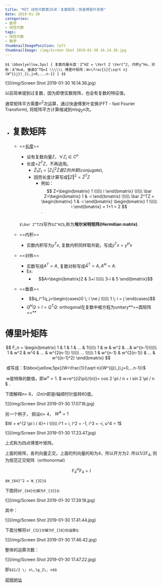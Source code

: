 ```yaml
---
title: "MIT 线性代数第26讲：复数矩阵；快速傅里叶变换"
date: 2019-01-30
categories:
- 数学
- 线性代数
tags:
- 线性代数
- 数学
thumbnailImagePosition: left
thumbnailImage: /img/Screen Shot 2019-01-30 16.14.36.jpg
---
```


`$$ \bbox[yellow,5px]
{
复数向量长度：Z^HZ = \Vert Z \Vert^2, 内积y^Hx，对称：A^H=A, 垂直Q^TQ=I \\\\\\
傅里叶矩阵：W=\frac{1}{\sqrt n}(W^{ij})_{i,j=0,...n-1}
}
$$`
<!--more-->

![](/img/Screen Shot 2019-01-30 16.14.36.jpg)



以前简单提到过复数，因为即使实数矩阵，也会有复数的特征值。

通常矩阵平方需要$n^2$次运算，通过快速傅里叶变换(FFT - fast Fourier Transform), 将矩阵平方计算缩减到$nlog_2n$次。



- # 复数矩阵

  - ==<u>长度</u>== 

    - 设有复数向量Z，$\forall Z_i \in C^n$
    - 长度=$Z^TZ$，不再适用。
      - $\bar Z_1Z_1 = \vert Z_1 \vert^2 \bar Z是Z的共轭(conjugate),$
      - 因而长度计算写成$\Vert Z \Vert^2 = \bar Z^T Z$
        - 例如：$$
    Z=\begin{bmatrix}
    1 \\\\\\
    i
    \end{bmatrix} \\\\\\
    \bar Z=\begin{bmatrix}
    1 & -i
    \end{bmatrix} \\\\\\
    \bar Z^TZ =
    \begin{bmatrix}
    1 & -i
    \end{bmatrix}
    \begin{bmatrix}
    1 \\\\\\
    i
    \end{bmatrix} = 1+1 = 2
    $$`

    `$\bar Z^TZ$`写作`$Z^HZ$`,称为**埃尔米特矩阵(Hermitian matrix)**.

  - ==内积==

     -  实数内积写为$y^Tx$, 复数内积同样取共轭，写成$\bar y^Tx=y^Hx$

  - ==对称==

     -  实数写成$A^T=A$, 复数对称写成$\bar A^T=A, A^H=A$.
     -  Ex:
        -  $$A=\begin{bmatrix}2 & 3+i \\\\\\ 3-i & 5 \end{bmatrix}$$

  - ==垂直==

     -  $$q_i^Tq_j=\begin{cases}0 \; i \ne j \\\\\\ 1 \; i = j \end{cases}$$
     -  $Q^HQ = I = Q^TQ$: orthogonal在复数中被方程为unitary**==酉矩阵==**



# 傅里叶矩阵
$$
F_n = 
\begin{bmatrix}
1 & 1   & 1 & ... &  1\\\\\\
1 & w   & w^2 & ...& w^{n-1}\\\\\\
1 & w^2 & w^4 & ... & w^{2(n-1)} \\\\\\
... \\\\\\
1 & w^{n-1} & w^{2(n-1)} & ... & w^{(n-1)^2}
\end{bmatrix}
$$



​	或写成：$\bbox[yellow,5px]{W=\frac{1}{\sqrt n}(W^{ij})_{i,j=0,...n-1}}​$

​	w是特殊的数值，即$w^n=1$. $ w=e^{{i2\pi}/{n}}= cos 2 \pi / n + i sin 2 \pi / n $ . 

下图解释n= 6， $i2 \pi / n$即是i轴顺时针旋转60度。

![](/img/Screen Shot 2019-01-30 17.07.18.jpg) 



另一个例子， 假设n= 4， $W^4=1$

$W = e^{2 \pi i / 4}= i \\\\\\  i^1 = i, i^2 = -1, i^3 = -i, u^4 = 1$

![](/img/Screen Shot 2019-01-30 17.23.47.jpg)

上式称为四点傅里叶矩阵。

上面的矩阵，各列向量正交。上面的列向量的和为4，所以开方为2. 所以$1/2F_4$, 则为规范正交矩阵（orthonormal）

$$F_4^HF_4 = I$$



`$W_{64}^2 = W_{32}$`

下图将`$F_{64}化解为F_{32}$`:

![](/img/Screen Shot 2019-01-30 17.39.18.jpg)

其中：

![](/img/Screen Shot 2019-01-30 17.41.44.jpg)



下面分解将`$F_{32}分解为F_{16}的运算$`:

![](/img/Screen Shot 2019-01-30 17.46.42.jpg)

整体的运算次数：

![](/img/Screen Shot 2019-01-30 17.47.22.jpg)

即`$$1/2 \; n\,lg_2\, n$$`



[视频地址](https://www.youtube.com/watch?v=M0Sa8fLOajA&feature=youtu.be)

